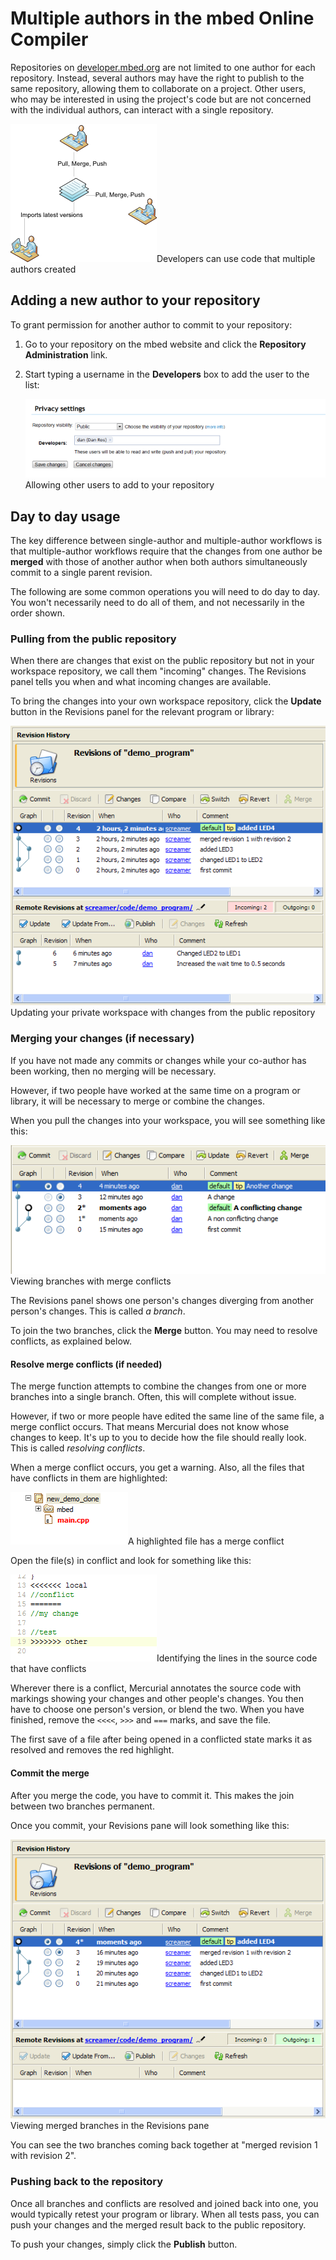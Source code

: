 # Multiple authors in the mbed Online Compiler

Repositories on [developer.mbed.org](https://developer.mbed.org) are not limited to one author for each repository. Instead, several authors may have the right to publish to the same repository, allowing them to collaborate on a project. Other users, who may be interested in using the project's code but are not concerned with the individual authors, can interact with a single repository.

<span class="images">![](images/mult_authors.png)<span>Developers can use code that multiple authors created</span></span>

## Adding a new author to your repository

To grant permission for another author to commit to your repository:

1. Go to your repository on the mbed website and click the **Repository Administration** link. 

1. Start typing a username in the **Developers** box to add the user to the list:

	<span class="images">![](images/privacy_settings.png)<span>Allowing other users to add to your repository</span></span>

## Day to day usage

The key difference between single-author and multiple-author workflows is that multiple-author workflows require that the changes from one author be **merged** with those of another author when both authors simultaneously commit to a single parent revision.

The following are some common operations you will need to do day to day. You won't necessarily need to do all of them, and not necessarily in the order shown.

### Pulling from the public repository

When there are changes that exist on the public repository but not in your workspace repository, we call them "incoming" changes. The Revisions panel tells you when and what incoming changes are available.

To bring the changes into your own workspace repository, click the **Update** button in the Revisions panel for the relevant program or library:

<span class="images">![](images/multi_revision_history.png)<span>Updating your private workspace with changes from the public repository</span></span>

### Merging your changes (if necessary)

If you have not made any commits or changes while your co-author has been working, then no merging will be necessary.

However, if two people have worked at the same time on a program or library, it will be necessary to merge or combine the changes.

When you pull the changes into your workspace, you will see something like this:

<span class="images">![](images/changes_to_merge.png)<span>Viewing branches with merge conflicts</span></span>

The Revisions panel shows one person's changes diverging from another person's changes. This is called *a branch*. 

To join the two branches, click the **Merge** button. You may need to resolve conflicts, as explained below.

#### Resolve merge conflicts (if needed)

The merge function attempts to combine the changes from one or more branches into a single branch. Often, this will complete without issue.

However, if two or more people have edited the same line of the same file, a merge conflict occurs. That means Mercurial does not know whose changes to keep. It's up to you to decide how the file should really look. This is called *resolving conflicts*.

When a merge conflict occurs, you get a warning. Also, all the files that have conflicts in them are highlighted:

<span class="images">![](images/conflict_files.png)<span>A highlighted file has a merge conflict</span></span>

Open the file(s) in conflict and look for something like this:

<span class="images">![](images/conflict_review.png)<span>Identifying the lines in the source code that have conflicts</span></span>

Wherever there is a conflict, Mercurial annotates the source code with markings showing your changes and other people's changes. You then have to choose one person's version, or blend the two. When you have finished, remove the ``<<<<``, ``>>>`` and ``===`` marks, and save the file. 

The first save of a file after being opened in a conflicted state marks it as resolved and removes the red highlight.

#### Commit the merge

After you merge the code, you have to commit it. This makes the join between two branches permanent. 

Once you commit, your Revisions pane will look something like this:

<span class="images">![](images/commit_merge.png)<span>Viewing merged branches in the Revisions pane</span></span>

You can see the two branches coming back together at "merged revision 1 with revision 2".

### Pushing back to the repository

Once all branches and conflicts are resolved and joined back into one, you would typically retest your program or library. When all tests pass, you can push your changes and the merged result back to the public repository.

To push your changes, simply click the **Publish** button.
